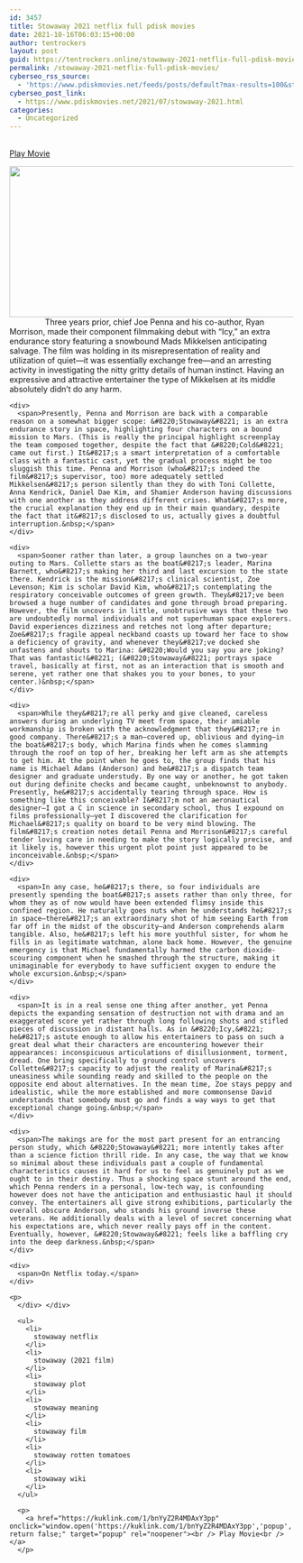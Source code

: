 ```yaml
---
id: 3457
title: Stowaway 2021 netflix full pdisk movies
date: 2021-10-16T06:03:15+00:00
author: tentrockers
layout: post
guid: https://tentrockers.online/stowaway-2021-netflix-full-pdisk-movies/
permalink: /stowaway-2021-netflix-full-pdisk-movies/
cyberseo_rss_source:
  - 'https://www.pdiskmovies.net/feeds/posts/default?max-results=100&start-index=1201'
cyberseo_post_link:
  - https://www.pdiskmovies.net/2021/07/stowaway-2021.html
categories:
  - Uncategorized
---
```

<a href="https://kuklink.com/1/bnYyZ2R4MDAxY3pp" onclick="window.open('https://kuklink.com/1/bnYyZ2R4MDAxY3pp','popup','width=600,height=600'); return false;" target="popup" rel="noopener"><br /> Play Movie<br /> </a>

<div class="separator">
  <a href="https://1.bp.blogspot.com/-0jp-xx7KFm4/YO53ApshlaI/AAAAAAAAY5Q/_c01JCFexOQbBFCpbQ2KZkfW3YGEQhsOACLcBGAsYHQ/s1200/stowaway-movie-review-2021.jpeg"><img loading="lazy" border="0" data-original-height="502" data-original-width="1200" height="268" src="https://1.bp.blogspot.com/-0jp-xx7KFm4/YO53ApshlaI/AAAAAAAAY5Q/_c01JCFexOQbBFCpbQ2KZkfW3YGEQhsOACLcBGAsYHQ/w640-h268/stowaway-movie-review-2021.jpeg" width="640" /></a>
</div>

<div class="separator">
  <div>
    <div>
      <span>&nbsp; &nbsp; &nbsp; &nbsp; &nbsp; &nbsp; &nbsp; &nbsp; T</span><span>hree years prior, chief Joe Penna and his co-author, Ryan Morrison, made their component filmmaking debut with &#8220;Icy,&#8221; an extra endurance story featuring a snowbound Mads Mikkelsen anticipating salvage. The film was holding in its misrepresentation of reality and utilization of quiet—it was essentially exchange free—and an arresting activity in investigating the nitty gritty details of human instinct. Having an expressive and attractive entertainer the type of Mikkelsen at its middle absolutely didn&#8217;t do any harm.&nbsp;</span>
    </div>
    
    <div>
      <span>Presently, Penna and Morrison are back with a comparable reason on a somewhat bigger scope: &#8220;Stowaway&#8221; is an extra endurance story in space, highlighting four characters on a bound mission to Mars. (This is really the principal highlight screenplay the team composed together, despite the fact that &#8220;Cold&#8221; came out first.) It&#8217;s a smart interpretation of a comfortable class with a fantastic cast, yet the gradual process might be too sluggish this time. Penna and Morrison (who&#8217;s indeed the film&#8217;s supervisor, too) more adequately settled Mikkelsen&#8217;s person silently than they do with Toni Collette, Anna Kendrick, Daniel Dae Kim, and Shamier Anderson having discussions with one another as they address different crises. What&#8217;s more, the crucial explanation they end up in their main quandary, despite the fact that it&#8217;s disclosed to us, actually gives a doubtful interruption.&nbsp;</span>
    </div>
    
    <div>
      <span>Sooner rather than later, a group launches on a two-year outing to Mars. Collette stars as the boat&#8217;s leader, Marina Barnett, who&#8217;s making her third and last excursion to the state there. Kendrick is the mission&#8217;s clinical scientist, Zoe Levenson; Kim is scholar David Kim, who&#8217;s contemplating the respiratory conceivable outcomes of green growth. They&#8217;ve been browsed a huge number of candidates and gone through broad preparing. However, the film uncovers in little, unobtrusive ways that these two are undoubtedly normal individuals and not superhuman space explorers. David experiences dizziness and retches not long after departure; Zoe&#8217;s fragile appeal neckband coasts up toward her face to show a deficiency of gravity, and whenever they&#8217;ve docked she unfastens and shouts to Marina: &#8220;Would you say you are joking? That was fantastic!&#8221; (&#8220;Stowaway&#8221; portrays space travel, basically at first, not as an interaction that is smooth and serene, yet rather one that shakes you to your bones, to your center.)&nbsp;</span>
    </div>
    
    <div>
      <span>While they&#8217;re all perky and give cleaned, careless answers during an underlying TV meet from space, their amiable workmanship is broken with the acknowledgment that they&#8217;re in good company. There&#8217;s a man—covered up, oblivious and dying—in the boat&#8217;s body, which Marina finds when he comes slamming through the roof on top of her, breaking her left arm as she attempts to get him. At the point when he goes to, the group finds that his name is Michael Adams (Anderson) and he&#8217;s a dispatch team designer and graduate understudy. By one way or another, he got taken out during definite checks and became caught, unbeknownst to anybody. Presently, he&#8217;s accidentally tearing through space. How is something like this conceivable? I&#8217;m not an aeronautical designer—I got a C in science in secondary school, thus I expound on films professionally—yet I discovered the clarification for Michael&#8217;s quality on board to be very mind blowing. The film&#8217;s creation notes detail Penna and Morrison&#8217;s careful tender loving care in needing to make the story logically precise, and it likely is, however this urgent plot point just appeared to be inconceivable.&nbsp;</span>
    </div>
    
    <div>
      <span>In any case, he&#8217;s there, so four individuals are presently spending the boat&#8217;s assets rather than only three, for whom they as of now would have been extended flimsy inside this confined region. He naturally goes nuts when he understands he&#8217;s in space—there&#8217;s an extraordinary shot of him seeing Earth from far off in the midst of the obscurity—and Anderson comprehends alarm tangible. Also, he&#8217;s left his more youthful sister, for whom he fills in as legitimate watchman, alone back home. However, the genuine emergency is that Michael fundamentally harmed the carbon dioxide-scouring component when he smashed through the structure, making it unimaginable for everybody to have sufficient oxygen to endure the whole excursion.&nbsp;</span>
    </div>
    
    <div>
      <span>It is in a real sense one thing after another, yet Penna depicts the expanding sensation of destruction not with drama and an exaggerated score yet rather through long following shots and stifled pieces of discussion in distant halls. As in &#8220;Icy,&#8221; he&#8217;s astute enough to allow his entertainers to pass on such a great deal what their characters are encountering however their appearances: inconspicuous articulations of disillusionment, torment, dread. One bring specifically to ground control uncovers Collette&#8217;s capacity to adjust the reality of Marina&#8217;s uneasiness while sounding ready and skilled to the people on the opposite end about alternatives. In the mean time, Zoe stays peppy and idealistic, while the more established and more commonsense David understands that somebody must go and finds a way ways to get that exceptional change going.&nbsp;</span>
    </div>
    
    <div>
      <span>The makings are for the most part present for an entrancing person study, which &#8220;Stowaway&#8221; more intently takes after than a science fiction thrill ride. In any case, the way that we know so minimal about these individuals past a couple of fundamental characteristics causes it hard for us to feel as genuinely put as we ought to in their destiny. Thus a shocking space stunt around the end, which Penna renders in a personal, low-tech way, is confounding however does not have the anticipation and enthusiastic haul it should convey. The entertainers all give strong exhibitions, particularly the overall obscure Anderson, who stands his ground inverse these veterans. He additionally deals with a level of secret concerning what his expectations are, which never really pays off in the content. Eventually, however, &#8220;Stowaway&#8221; feels like a baffling cry into the deep darkness.&nbsp;</span>
    </div>
    
    <div>
      <span>On Netflix today.</span>
    </div>
    
    <p>
      </div> </div> 
      
      <ul>
        <li>
          stowaway netflix
        </li>
        <li>
          stowaway (2021 film)
        </li>
        <li>
          stowaway plot
        </li>
        <li>
          stowaway meaning
        </li>
        <li>
          stowaway film
        </li>
        <li>
          stowaway rotten tomatoes
        </li>
        <li>
          stowaway wiki
        </li>
      </ul>
      
      <p>
        <a href="https://kuklink.com/1/bnYyZ2R4MDAxY3pp" onclick="window.open('https://kuklink.com/1/bnYyZ2R4MDAxY3pp','popup','width=600,height=600'); return false;" target="popup" rel="noopener"><br /> Play Movie<br /> </a>
      </p>